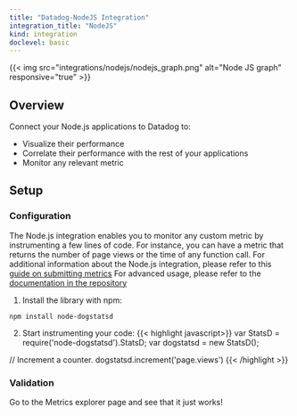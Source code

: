 ```yaml
---
title: "Datadog-NodeJS Integration"
integration_title: "NodeJS"
kind: integration
doclevel: basic
---
```


{{< img src="integrations/nodejs/nodejs_graph.png" alt="Node JS graph" responsive="true" >}}

## Overview

Connect your Node.js applications to Datadog to:

* Visualize their performance
* Correlate their performance with the rest of your applications
* Monitor any relevant metric

## Setup
### Configuration

The Node.js integration enables you to monitor any custom metric by instrumenting a few lines of code. 
For instance, you can have a metric that returns the number of page views or the time of any function call. 
For additional information about the Node.js integration, please refer to this [guide on submitting metrics](https://docs.datadoghq.com/guides/metrics/)
For advanced usage, please refer to the [documentation in the repository](https://github.com/joybro/node-dogstatsd)

1. Install the library with npm:
```
npm install node-dogstatsd
```

2. Start instrumenting your code:
{{< highlight javascript>}}
var StatsD = require('node-dogstatsd').StatsD;
var dogstatsd = new StatsD();

// Increment a counter.
dogstatsd.increment('page.views')
{{< /highlight >}}

### Validation
Go to the Metrics explorer page and see that it just works! 
